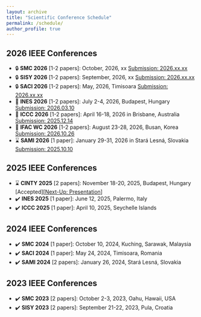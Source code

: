 ```yaml
---
layout: archive
title: "Scientific Conference Schedule"
permalink: /schedule/
author_profile: true
---
```


## 2026 IEEE Conferences
  * :lock: **SMC 2026** [1-2 papers]: October, 2026, xx [Submission: 2026.xx.xx](https://www.ieeesmc2026.org/) 
  * :lock: **SISY 2026** [1-2 papers]: September, 2026, xx [Submission: 2026.xx.xx](https://conf.uni-obuda.hu/sisy2026/)
  * :lock: **SACI 2026** [1-2 papers]: May, 2026, Timisoara [Submission: 2026.xx.xx](https://conf.uni-obuda.hu/saci2026)
  * :date: **INES 2026** [1-2 papers]: July 2-4, 2026, Budapest, Hungary [Submission: 2026.03.10](http://www.ines-conf.org/ines-conf/2026index.html) 
  * :rocket: **ICCC 2026** [1-2 papers]: April 16-18, 2026 in Brisbane, Australia [Submission: 2025.12.14](https://conf.uni-obuda.hu/iccc2026)
  * :rocket: **IFAC WC 2026** [1-2 papers]: August 23-28, 2026, Busan, Korea [Submission: 2026.10.26](https://www.ifac-control.org/conferences/ifac-world-congress-23rd-wc-2026tm)
  * :hourglass: **SAMI 2026** [1 paper]: January 29-31, 2026 in Stará Lesná, Slovakia [Submission: 2025.10.10](https://conf.uni-obuda.hu/sami2026)

## 2025 IEEE Conferences
  * :hourglass: **CINTY 2025** [2 papers]: November 18-20, 2025, Budapest, Hungary [Accepted][[Next-Up: Presentation](https://conf.uni-obuda.hu/cinti2025)]
  * :heavy_check_mark: **INES 2025** [1 paper]: June 12, 2025, Palermo, Italy
  * :heavy_check_mark: **ICCC 2025** [1 paper]: April 10, 2025, Seychelle Islands

## 2024 IEEE Conferences
  * :heavy_check_mark: **SMC 2024** [1 paper]: October 10, 2024, Kuching, Sarawak, Malaysia
  * :heavy_check_mark: **SACI 2024** [1 paper]: May 24, 2024, Timisoara, Romania
  * :heavy_check_mark: **SAMI 2024** [2 papers]: January 26, 2024, Stará Lesná, Slovakia
    
## 2023 IEEE Conferences
  * :heavy_check_mark: **SMC 2023** [2 papers]: October 2-3, 2023, Oahu, Hawaii, USA 
  * :heavy_check_mark: **SISY 2023** [2 papers]: September 21-22, 2023, Pula, Croatia
